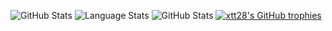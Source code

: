 ![GitHub Stats](http://github-profile-summary-cards.vercel.app/api/cards/profile-details?username=xtt28&theme=github)
![Language Stats](http://github-profile-summary-cards.vercel.app/api/cards/repos-per-language?username=xtt28&theme=github)
![GitHub Stats](http://github-profile-summary-cards.vercel.app/api/cards/stats?username=xtt28&theme=github)
[![xtt28's GitHub trophies](https://github-profile-trophy.vercel.app/?username=xtt28)](https://github.com/ryo-ma/github-profile-trophy)
